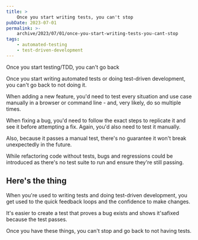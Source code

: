 ```yaml
---
title: >
    Once you start writing tests, you can't stop
pubDate: 2023-07-01
permalink: >-
    archive/2023/07/01/once-you-start-writing-tests-you-cant-stop
tags:
    - automated-testing
    - test-driven-development
---
```


Once you start testing/TDD, you can't go back

Once you start writing automated tests or doing test-driven development, you can't go back to not doing it.

When adding a new feature, you'd need to test every situation and use case manually in a browser or command line - and, very likely, do so multiple times.

When fixing a bug, you'd need to follow the exact steps to replicate it and see it before attempting a fix. Again, you'd also need to test it manually.

Also, because it passes a manual test, there's no guarantee it won't break unexpectedly in the future.

While refactoring code without tests, bugs and regressions could be introduced as there's no test suite to run and ensure they're still passing.

## Here's the thing

When you're used to writing tests and doing test-driven development, you get used to the quick feedback loops and the confidence to make changes.

It's easier to create a test that proves a bug exists and shows it'safixed because the test passes.

Once you have these things, you can't stop and go back to not having tests.
